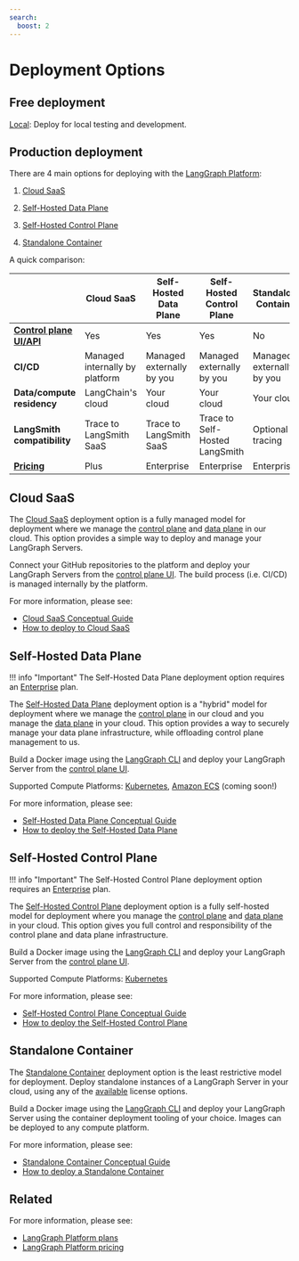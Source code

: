 ```yaml
---
search:
  boost: 2
---
```


# Deployment Options

## Free deployment

[Local](../tutorials/langgraph-platform/local-server.md): Deploy for local testing and development.

## Production deployment

There are 4 main options for deploying with the [LangGraph Platform](langgraph_platform.md):

1. [Cloud SaaS](#cloud-saas)

1. [Self-Hosted Data Plane](#self-hosted-data-plane)

1. [Self-Hosted Control Plane](#self-hosted-control-plane)

1. [Standalone Container](#standalone-container)


A quick comparison:

|                      | **Cloud SaaS** | **Self-Hosted Data Plane** | **Self-Hosted Control Plane** | **Standalone Container** |
|----------------------|----------------|----------------------------|-------------------------------|--------------------------|
| **[Control plane UI/API](langgraph_control_plane.md)** | Yes | Yes | Yes | No |
| **CI/CD** | Managed internally by platform | Managed externally by you | Managed externally by you | Managed externally by you |
| **Data/compute residency** | LangChain's cloud | Your cloud | Your cloud | Your cloud |
| **LangSmith compatibility** | Trace to LangSmith SaaS | Trace to LangSmith SaaS | Trace to Self-Hosted LangSmith | Optional tracing |
| **[Pricing](https://www.langchain.com/pricing-langgraph-platform)** | Plus | Enterprise | Enterprise | Enterprise |

## Cloud SaaS

The [Cloud SaaS](langgraph_cloud.md) deployment option is a fully managed model for deployment where we manage the [control plane](langgraph_control_plane.md) and [data plane](langgraph_data_plane.md) in our cloud. This option provides a simple way to deploy and manage your LangGraph Servers.

Connect your GitHub repositories to the platform and deploy your LangGraph Servers from the [control plane UI](langgraph_control_plane.md#control-plane-ui). The build process (i.e. CI/CD) is managed internally by the platform.

For more information, please see:

* [Cloud SaaS Conceptual Guide](langgraph_cloud.md)
* [How to deploy to Cloud SaaS](../cloud/deployment/cloud.md)

## Self-Hosted Data Plane

!!! info "Important"
    The Self-Hosted Data Plane deployment option requires an [Enterprise](plans.md) plan.

The [Self-Hosted Data Plane](langgraph_self_hosted_data_plane.md) deployment option is a "hybrid" model for deployment where we manage the [control plane](langgraph_control_plane.md) in our cloud and you manage the [data plane](langgraph_data_plane.md) in your cloud. This option provides a way to securely manage your data plane infrastructure, while offloading control plane management to us.

Build a Docker image using the [LangGraph CLI](langgraph_cli.md) and deploy your LangGraph Server from the [control plane UI](langgraph_control_plane.md#control-plane-ui).

Supported Compute Platforms: [Kubernetes](https://kubernetes.io/), [Amazon ECS](https://aws.amazon.com/ecs/) (coming soon!)

For more information, please see:

* [Self-Hosted Data Plane Conceptual Guide](langgraph_self_hosted_data_plane.md)
* [How to deploy the Self-Hosted Data Plane](../cloud/deployment/self_hosted_data_plane.md)

## Self-Hosted Control Plane

!!! info "Important"
    The Self-Hosted Control Plane deployment option requires an [Enterprise](plans.md) plan.

The [Self-Hosted Control Plane](langgraph_self_hosted_control_plane.md) deployment option is a fully self-hosted model for deployment where you manage the [control plane](langgraph_control_plane.md) and [data plane](langgraph_data_plane.md) in your cloud. This option gives you full control and responsibility of the control plane and data plane infrastructure.

Build a Docker image using the [LangGraph CLI](langgraph_cli.md) and deploy your LangGraph Server from the [control plane UI](langgraph_control_plane.md#control-plane-ui).

Supported Compute Platforms: [Kubernetes](https://kubernetes.io/)

For more information, please see:

* [Self-Hosted Control Plane Conceptual Guide](langgraph_self_hosted_control_plane.md)
* [How to deploy the Self-Hosted Control Plane](../cloud/deployment/self_hosted_control_plane.md)

## Standalone Container

The [Standalone Container](langgraph_standalone_container.md) deployment option is the least restrictive model for deployment. Deploy standalone instances of a LangGraph Server in your cloud, using any of the [available](plans.md) license options.

Build a Docker image using the [LangGraph CLI](langgraph_cli.md) and deploy your LangGraph Server using the container deployment tooling of your choice. Images can be deployed to any compute platform.

For more information, please see:

* [Standalone Container Conceptual Guide](langgraph_standalone_container.md)
* [How to deploy a Standalone Container](../cloud/deployment/standalone_container.md)

## Related

For more information, please see:

* [LangGraph Platform plans](plans.md)
* [LangGraph Platform pricing](https://www.langchain.com/langgraph-platform-pricing)
